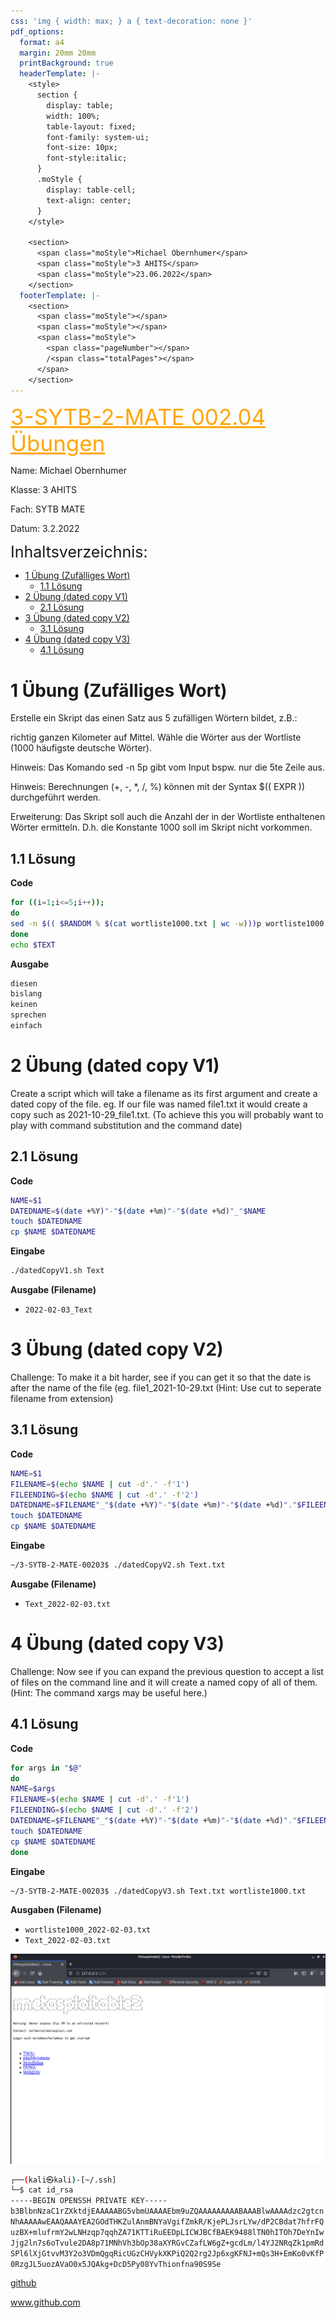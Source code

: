 ```yaml
---
css: 'img { width: max; } a { text-decoration: none }'
pdf_options:
  format: a4
  margin: 20mm 20mm
  printBackground: true
  headerTemplate: |-
    <style>
      section {
        display: table;
        width: 100%;
        table-layout: fixed;
        font-family: system-ui;
        font-size: 10px;
        font-style:italic;
      }
      .moStyle {
        display: table-cell;
        text-align: center;
      }
    </style>

    <section>
      <span class="moStyle">Michael Obernhumer</span>
      <span class="moStyle">3 AHITS</span>
      <span class="moStyle">23.06.2022</span>
    </section>
  footerTemplate: |-
    <section>
      <span class="moStyle"></span>
      <span class="moStyle"></span>
      <span class="moStyle">
        <span class="pageNumber"></span>
        /<span class="totalPages"></span>
      </span>
    </section>
---
```



<span style="color:orange ;font-size:35px"><u>3-SYTB-2-MATE 002.04 Übungen</u></span>

Name: Michael Obernhumer 

Klasse: 3 AHITS 

Fach: SYTB MATE 

Datum: 3.2.2022

<span style="font-size:25px">Inhaltsverzeichnis:</span>

- [1 Übung (Zufälliges Wort)](#1-übung-zufälliges-wort)
  - [1.1 Lösung](#11-lösung)
- [2 Übung (dated copy V1)](#2-übung-dated-copy-v1)
  - [2.1 Lösung](#21-lösung)
- [3 Übung (dated copy V2)](#3-übung-dated-copy-v2)
  - [3.1 Lösung](#31-lösung)
- [4 Übung (dated copy V3)](#4-übung-dated-copy-v3)
  - [4.1 Lösung](#41-lösung)

# 1 Übung (Zufälliges Wort)
Erstelle ein Skript das einen Satz aus 5 zufälligen Wörtern bildet, z.B.:

richtig ganzen Kilometer auf Mittel.
Wähle die Wörter aus der Wortliste (1000 häufigste deutsche Wörter).

Hinweis: Das Komando sed -n 5p gibt vom Input bspw. nur die 5te Zeile aus.

Hinweis: Berechnungen (+, -, *, /, %) können mit der Syntax $(( EXPR )) durchgeführt werden.

Erweiterung: Das Skript soll auch die Anzahl der in der Wortliste enthaltenen Wörter ermitteln. D.h. die Konstante 1000 soll im Skript nicht vorkommen.


## 1.1 Lösung
**Code**
```sh
for ((i=1;i<=5;i++)); 
do 
sed -n $(( $RANDOM % $(cat wortliste1000.txt | wc -w)))p wortliste1000.txt;
done
echo $TEXT
```

**Ausgabe**
```sh
diesen
bislang
keinen
sprechen
einfach
```



# 2 Übung (dated copy V1)
Create a script which will take a filename as its first argument and create a dated copy of the file. eg. If our file was named file1.txt it would create a copy such as 2021-10-29_file1.txt. (To achieve this you will probably want to play with command substitution and the command date)

## 2.1 Lösung
**Code**
```sh
NAME=$1
DATEDNAME=$(date +%Y)"-"$(date +%m)"-"$(date +%d)"_"$NAME
touch $DATEDNAME
cp $NAME $DATEDNAME
```
**Eingabe**
```sh
./datedCopyV1.sh Text
```

**Ausgabe (Filename)**
- `2022-02-03_Text`

# 3 Übung (dated copy V2)
Challenge: To make it a bit harder, see if you can get it so that the date is after the name of the file (eg. file1_2021-10-29.txt (Hint: Use cut to seperate filename from extension)

## 3.1 Lösung
**Code**
```sh
NAME=$1
FILENAME=$(echo $NAME | cut -d'.' -f'1')
FILEENDING=$(echo $NAME | cut -d'.' -f'2')
DATEDNAME=$FILENAME"_"$(date +%Y)"-"$(date +%m)"-"$(date +%d)"."$FILEENDING
touch $DATEDNAME
cp $NAME $DATEDNAME
```

**Eingabe**
```sh
~/3-SYTB-2-MATE-00203$ ./datedCopyV2.sh Text.txt
```

**Ausgabe (Filename)**
- `Text_2022-02-03.txt`

# 4 Übung (dated copy V3)
Challenge: Now see if you can expand the previous question to accept a list of files on the command line and it will create a named copy of all of them. (Hint: The command xargs may be useful here.)

## 4.1 Lösung 
**Code**
```sh
for args in "$@"
do
NAME=$args
FILENAME=$(echo $NAME | cut -d'.' -f'1')
FILEENDING=$(echo $NAME | cut -d'.' -f'2')
DATEDNAME=$FILENAME"_"$(date +%Y)"-"$(date +%m)"-"$(date +%d)"."$FILEENDING
touch $DATEDNAME
cp $NAME $DATEDNAME
done
```

**Eingabe**
```sh
~/3-SYTB-2-MATE-00203$ ./datedCopyV3.sh Text.txt wortliste1000.txt 
```

**Ausgaben (Filename)**
- `wortliste1000_2022-02-03.txt`
- `Text_2022-02-03.txt`


![Browser Fenster](./3%20INSY%20MATE-ITS%20008.00%20ssh%20tunneling.png)


```sh
┌──(kali㉿kali)-[~/.ssh]
└─$ cat id_rsa  
-----BEGIN OPENSSH PRIVATE KEY-----
b3BlbnNzaC1rZXktdjEAAAAABG5vbmUAAAAEbm9uZQAAAAAAAAABAAABlwAAAAdzc2gtcn
NhAAAAAwEAAQAAAYEA2GOdTHKZulAnmBNYaVgifZmkR/KjePLJsrLYw/dP2CBdat7hfrFQ
uzBX+mlufrmY2wLNHzqp7qqhZA71KTTiRuEEDpLICWJBCfBAEK9488lTN0hITOh7DeYnIw
Jjg2ln7s6oTvule2DA8p71MNhVh3bOp38aXYRGvCZafLW6gZ+gcdLm/l4YJ2NRqZk1pmRd
SPl6lXjGtvvM3Y2o3VDmQgqRicUGzCHVykXKPiQ2Q2rg2Jp6xgKFNJ+mQs3H+EmKo0vKfP
0RzgJL5uozAVaO0x5JQAkg+DcD5Py08YvThionfna90S9Se
```
[github](https://www.github.com)


www.github.com

